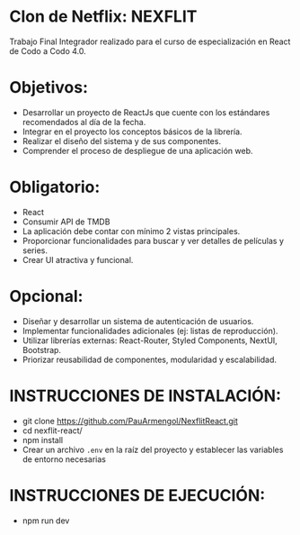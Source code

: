 # Clon de Netflix: NEXFLIT

Trabajo Final Integrador realizado para el curso de especialización en React 
de Codo a Codo 4.0.

# Objetivos:
- Desarrollar un proyecto de ReactJs que cuente con los estándares recomendados al día de la fecha.
- Integrar en el proyecto los conceptos básicos de la librería.
- Realizar el diseño del sistema y de sus componentes.
- Comprender el proceso de despliegue de una aplicación web.

# Obligatorio:
- React
- Consumir API de TMDB
- La aplicación debe contar con mínimo 2 vistas principales.
- Proporcionar funcionalidades para buscar y ver detalles de películas y series.
- Crear UI atractiva y funcional.

# Opcional:
- Diseñar y desarrollar un sistema de autenticación de usuarios.
- Implementar funcionalidades adicionales (ej: listas de reproducción).
- Utilizar librerías externas: React-Router, Styled Components, NextUI, Bootstrap.
- Priorizar reusabilidad de componentes, modularidad y escalabilidad.

# INSTRUCCIONES DE INSTALACIÓN:
- git clone https://github.com/PauArmengol/NexflitReact.git
- cd nexflit-react/
- npm install
- Crear un archivo `.env` en la raíz del proyecto y establecer las variables de entorno necesarias

# INSTRUCCIONES DE EJECUCIÓN:
- npm run dev

